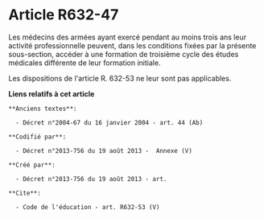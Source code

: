 # Article R632-47

Les médecins des armées ayant exercé pendant au moins trois ans leur activité professionnelle peuvent, dans les conditions
fixées par la présente sous-section, accéder à une formation de troisième cycle des études médicales différente de leur
formation initiale. 

Les dispositions de l'article R. 632-53 ne leur sont pas applicables.

**Liens relatifs à cet article**

	**Anciens textes**:

	  - Décret n°2004-67 du 16 janvier 2004 - art. 44 (Ab)

	**Codifié par**:

	  - Décret n°2013-756 du 19 août 2013 -  Annexe (V)

	**Créé par**:

	  - Décret n°2013-756 du 19 août 2013 - art.

	**Cite**:

	  - Code de l'éducation - art. R632-53 (V)
